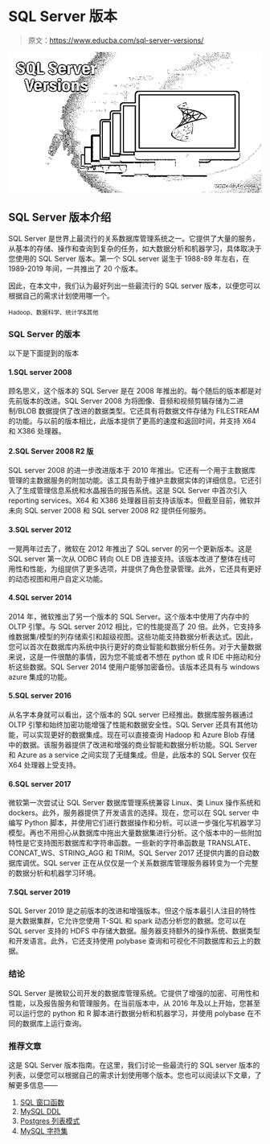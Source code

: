 # SQL Server 版本

> 原文：<https://www.educba.com/sql-server-versions/>

![SQL Server Versions](img/fbfeb08944f1b63b33010754dac7c9be.png)



## SQL Server 版本介绍

SQL Server 是世界上最流行的关系数据库管理系统之一。它提供了大量的服务，从基本的存储、操作和查询到复杂的任务，如大数据分析和机器学习，具体取决于您使用的 SQL Server 版本。第一个 SQL server 诞生于 1988-89 年左右，在 1989-2019 年间，一共推出了 20 个版本。

因此，在本文中，我们认为最好列出一些最流行的 SQL server 版本，以便您可以根据自己的需求计划使用哪一个。

<small>Hadoop、数据科学、统计学&其他</small>

### SQL Server 的版本

以下是下面提到的版本

#### 1.SQL server 2008

顾名思义，这个版本的 SQL Server 是在 2008 年推出的。每个随后的版本都是对先前版本的改进。SQL Server 2008 为将图像、音频和视频剪辑存储为二进制/BLOB 数据提供了改进的数据类型。它还具有将数据文件存储为 FILESTREAM 的功能。与以前的版本相比，此版本提供了更高的速度和返回时间，并支持 X64 和 X386 处理器。

#### 2.SQL Server 2008 R2 版

SQL server 2008 的进一步改进版本于 2010 年推出。它还有一个用于主数据库管理的主数据服务的附加功能。该工具有助于维护主数据实体的详细信息。它还引入了生成管理信息系统和水晶报告的报告系统。这是 SQL Server 中首次引入 reporting services。X64 和 X386 处理器目前支持该版本。但截至目前，微软并未向 SQL server 2008 和 SQL server 2008 R2 提供任何服务。

#### 3.SQL server 2012

一晃两年过去了，微软在 2012 年推出了 SQL server 的另一个更新版本。这是 SQL server 第一次从 ODBC 转向 OLE DB 连接支持。该版本改进了整体在线可用性和性能，为组提供了更多选项，并提供了角色登录管理。此外，它还具有更好的动态视图和用户自定义功能。

#### 4.SQL server 2014

2014 年，微软推出了另一个版本的 SQL Server。这个版本中使用了内存中的 OLTP 引擎。与 SQL server 2012 相比，它的性能提高了 20 倍。此外，它支持多维数据集/模型的列存储索引和超级视图。这些功能支持数据分析表达式。因此，您可以首次在数据库内系统中执行更好的商业智能和数据分析任务。对于大量数据来说，这是一件很酷的事情，因为您不能或者不想在 python 或 R IDE 中拖动和分析这些数据。SQL Server 2014 使用户能够加密备份。该版本还具有与 windows azure 集成的功能。

#### 5.SQL server 2016

从名字本身就可以看出，这个版本的 SQL server 已经推出。数据库服务器通过 OLTP 引擎和始终加密功能增强了性能和数据安全性。SQL Server 还具有其他功能，可以实现更好的数据集成。现在可以直接查询 Hadoop 和 Azure Blob 存储中的数据。该服务器提供了改进和增强的商业智能和数据分析功能。SQL Server 和 Azure as a service 之间实现了无缝集成。但是，此版本的 SQL Server 仅在 X64 处理器上受支持。

#### 6.SQL server 2017

微软第一次尝试让 SQL Server 数据库管理系统兼容 Linux、类 Linux 操作系统和 dockers。此外，服务器提供了开发语言的选择。现在，您可以在 SQL server 中编写 Python 脚本，并使用它们进行数据操作和分析。可以进一步强化写机器学习模型。再也不用担心从数据库中拖出大量数据集进行分析。这个版本中的一些附加特性是它支持图形数据库和字符串函数。一些新的字符串函数是 TRANSLATE、CONCAT_WS、STRING_AGG 和 TRIM。SQL Server 2017 还提供内置的自动数据库调优。SQL server 正在从仅仅是一个关系数据库管理服务器转变为一个完整的数据分析和机器学习环境。

#### 7.SQL server 2019

SQL Server 2019 是之前版本的改进和增强版本。但这个版本最引人注目的特性是大数据集群，它允许您使用 T-SQL 和 spark 动态分析您的数据。您可以在 SQL server 支持的 HDFS 中存储大数据。服务器支持额外的操作系统、数据类型和开发语言。此外，它还支持使用 polybase 查询和可视化不同数据库和云上的数据。

### 结论

SQL Server 是微软公司开发的数据库管理系统。它提供了增强的加密、可用性和性能，以及报告服务和管理服务。在当前版本中，从 2016 年及以上开始，您甚至可以运行您的 python 和 R 脚本进行数据分析和机器学习，并使用 polybase 在不同的数据库上运行查询。

### 推荐文章

这是 SQL Server 版本指南。在这里，我们讨论一些最流行的 SQL server 版本的列表，以便您可以根据自己的需求计划使用哪个版本。您也可以阅读以下文章，了解更多信息——

1.  [SQL 窗口函数](https://www.educba.com/sql-window-functions/)
2.  [MySQL DDL](https://www.educba.com/mysql-ddl/)
3.  [Postgres 列表模式](https://www.educba.com/postgres-list-schemas/)
4.  [MySQL 字符集](https://www.educba.com/mysql-character-set/)





